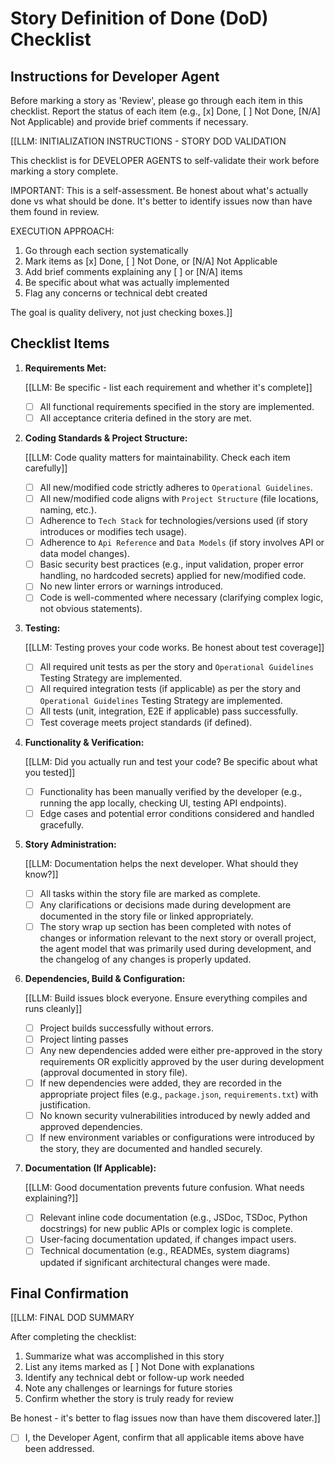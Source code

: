# Story Definition of Done (DoD) Checklist

## Instructions for Developer Agent

Before marking a story as 'Review', please go through each item in this
checklist. Report the status of each item (e.g., [x] Done, [ ] Not Done, [N/A]
Not Applicable) and provide brief comments if necessary.

[[LLM: INITIALIZATION INSTRUCTIONS - STORY DOD VALIDATION

This checklist is for DEVELOPER AGENTS to self-validate their work before
marking a story complete.

IMPORTANT: This is a self-assessment. Be honest about what's actually done vs
what should be done. It's better to identify issues now than have them found in
review.

EXECUTION APPROACH:

1. Go through each section systematically
2. Mark items as [x] Done, [ ] Not Done, or [N/A] Not Applicable
3. Add brief comments explaining any [ ] or [N/A] items
4. Be specific about what was actually implemented
5. Flag any concerns or technical debt created

The goal is quality delivery, not just checking boxes.]]

## Checklist Items

1. **Requirements Met:**

   [[LLM: Be specific - list each requirement and whether it's complete]]
   - [ ] All functional requirements specified in the story are implemented.
   - [ ] All acceptance criteria defined in the story are met.

2. **Coding Standards & Project Structure:**

   [[LLM: Code quality matters for maintainability. Check each item carefully]]
   - [ ] All new/modified code strictly adheres to `Operational Guidelines`.
   - [ ] All new/modified code aligns with `Project Structure` (file locations,
         naming, etc.).
   - [ ] Adherence to `Tech Stack` for technologies/versions used (if story
         introduces or modifies tech usage).
   - [ ] Adherence to `Api Reference` and `Data Models` (if story involves API
         or data model changes).
   - [ ] Basic security best practices (e.g., input validation, proper error
         handling, no hardcoded secrets) applied for new/modified code.
   - [ ] No new linter errors or warnings introduced.
   - [ ] Code is well-commented where necessary (clarifying complex logic, not
         obvious statements).

3. **Testing:**

   [[LLM: Testing proves your code works. Be honest about test coverage]]
   - [ ] All required unit tests as per the story and `Operational Guidelines`
         Testing Strategy are implemented.
   - [ ] All required integration tests (if applicable) as per the story and
         `Operational Guidelines` Testing Strategy are implemented.
   - [ ] All tests (unit, integration, E2E if applicable) pass successfully.
   - [ ] Test coverage meets project standards (if defined).

4. **Functionality & Verification:**

   [[LLM: Did you actually run and test your code? Be specific about what you tested]]
   - [ ] Functionality has been manually verified by the developer (e.g.,
         running the app locally, checking UI, testing API endpoints).
   - [ ] Edge cases and potential error conditions considered and handled
         gracefully.

5. **Story Administration:**

   [[LLM: Documentation helps the next developer. What should they know?]]
   - [ ] All tasks within the story file are marked as complete.
   - [ ] Any clarifications or decisions made during development are documented
         in the story file or linked appropriately.
   - [ ] The story wrap up section has been completed with notes of changes or
         information relevant to the next story or overall project, the agent
         model that was primarily used during development, and the changelog of
         any changes is properly updated.

6. **Dependencies, Build & Configuration:**

   [[LLM: Build issues block everyone. Ensure everything compiles and runs cleanly]]
   - [ ] Project builds successfully without errors.
   - [ ] Project linting passes
   - [ ] Any new dependencies added were either pre-approved in the story
         requirements OR explicitly approved by the user during development
         (approval documented in story file).
   - [ ] If new dependencies were added, they are recorded in the appropriate
         project files (e.g., `package.json`, `requirements.txt`) with
         justification.
   - [ ] No known security vulnerabilities introduced by newly added and
         approved dependencies.
   - [ ] If new environment variables or configurations were introduced by the
         story, they are documented and handled securely.

7. **Documentation (If Applicable):**

   [[LLM: Good documentation prevents future confusion. What needs explaining?]]
   - [ ] Relevant inline code documentation (e.g., JSDoc, TSDoc, Python
         docstrings) for new public APIs or complex logic is complete.
   - [ ] User-facing documentation updated, if changes impact users.
   - [ ] Technical documentation (e.g., READMEs, system diagrams) updated if
         significant architectural changes were made.

## Final Confirmation

[[LLM: FINAL DOD SUMMARY

After completing the checklist:

1. Summarize what was accomplished in this story
2. List any items marked as [ ] Not Done with explanations
3. Identify any technical debt or follow-up work needed
4. Note any challenges or learnings for future stories
5. Confirm whether the story is truly ready for review

Be honest - it's better to flag issues now than have them discovered later.]]

- [ ] I, the Developer Agent, confirm that all applicable items above have been
      addressed.

